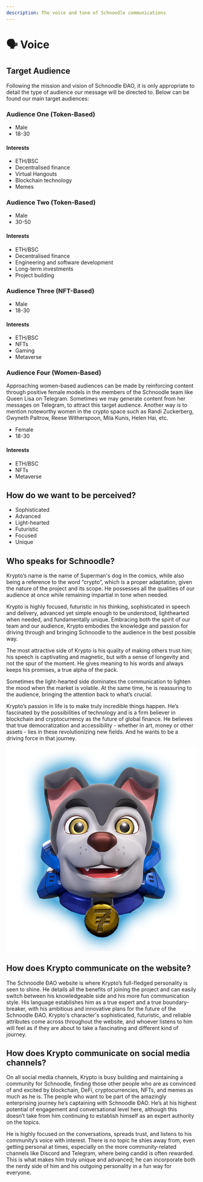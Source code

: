 ```yaml
---
description: The voice and tone of Schnoodle communications
---
```


# 🗣 Voice

## Target Audience

Following the mission and vision of Schnoodle ĐAO, it is only appropriate to detail the type of audience our message will be directed to. Below can be found our main target audiences:

### Audience One (Token-Based)

* Male
* 18-30

#### Interests

* ETH/BSC
* Decentralised finance
* Virtual Hangouts
* Blockchain technology
* Memes

### Audience Two (Token-Based)

* Male
* 30-50

#### Interests

* ETH/BSC
* Decentralised finance
* Engineering and software development
* Long-term investments
* Project building

### Audience Three (NFT-Based)

* Male
* 18-30

#### Interests

* ETH/BSC
* NFTs
* Gaming
* Metaverse

### Audience Four (Women-Based)

Approaching women-based audiences can be made by reinforcing content through positive female models in the members of the Schnoodle team like Queen Lisa on Telegram. Sometimes we may generate content from her messages on Telegram, to attract this target audience. Another way is to mention noteworthy women in the crypto space such as Randi Zuckerberg, Gwyneth Paltrow, Reese Witherspoon, Mila Kunis, Helen Hai, etc.

* Female
* 18-30

#### Interests

* ETH/BSC
* NFTs
* Metaverse

## How do we want to be perceived?

* Sophisticated
* Advanced
* Light-hearted
* Futuristic
* Focused
* Unique

## Who speaks for Schnoodle?

Krypto’s name is the name of Superman's dog in the comics, while also being a reference to the word “crypto”, which is a proper adaptation, given the nature of the project and its scope. He possesses all the qualities of our audience at once while remaining impartial in tone when needed.

Krypto is highly focused, futuristic in his thinking, sophisticated in speech and delivery, advanced yet simple enough to be understood, lighthearted when needed, and fundamentally unique. Embracing both the spirit of our team and our audience, Krypto embodies the knowledge and passion for driving through and bringing Schnoodle to the audience in the best possible way.

The most attractive side of Krypto is his quality of making others trust him; his speech is captivating and magnetic, but with a sense of longevity and not the spur of the moment. He gives meaning to his words and always keeps his promises, a true alpha of the pack.

Sometimes the light-hearted side dominates the communication to lighten the mood when the market is volatile. At the same time, he is reassuring to the audience, bringing the attention back to what’s crucial.

Krypto’s passion in life is to make truly incredible things happen. He’s fascinated by the possibilities of technology and is a firm believer in blockchain and cryptocurrency as the future of global finance. He believes that true democratization and accessibility - whether in art, money or other assets - lies in these revolutionizing new fields. And he wants to be a driving force in that journey.

![](../.gitbook/assets/mascot-front.png)

## How does Krypto communicate on the website?

The Schnoodle ĐAO website is where Krypto’s full-fledged personality is seen to shine. He details all the benefits of joining the project and can easily switch between his knowledgeable side and his more fun communication style. His language establishes him as a true expert and a true boundary-breaker, with his ambitious and innovative plans for the future of the Schnoodle ĐAO. Krypto's character's sophisticated, futuristic, and reliable attributes come across throughout the website, and whoever listens to him will feel as if they are about to take a fascinating and different kind of journey.

## How does Krypto communicate on social media channels?

On all social media channels, Krypto is busy building and maintaining a community for Schnoodle, finding those other people who are as convinced of and excited by blockchain, DeFi, cryptocurrencies, NFTs, and memes as much as he is. The people who want to be part of the amazingly enterprising journey he’s captaining with Schnoodle ĐAO. He’s at his highest potential of engagement and conversational level here, although this doesn’t take from him continuing to establish himself as an expert authority on the topics.

He is highly focused on the conversations, spreads trust, and listens to his community’s voice with interest. There is no topic he shies away from, even getting personal at times, especially on the more community-related channels like Discord and Telegram, where being candid is often rewarded. This is what makes him truly unique and advanced; he can incorporate both the nerdy side of him and his outgoing personality in a fun way for everyone.

